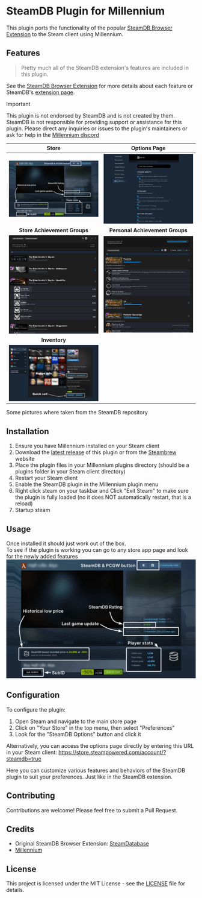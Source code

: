 # SteamDB Plugin for Millennium

This plugin ports the functionality of the popular [SteamDB Browser Extension](https://github.com/SteamDatabase/BrowserExtension) to the Steam client using Millennium.

## Features
>Pretty much all of the SteamDB extension's features are included in this plugin.

See the [SteamDB Browser Extension](https://github.com/SteamDatabase/BrowserExtension) for more details about each feature or SteamDB's [extension page](https://steamdb.info/extension/).
> [!IMPORTANT]
> This plugin is not endorsed by SteamDB and is not created by them. SteamDB is not responsible for providing support or assistance for this plugin. Please direct any inquiries or issues to the plugin's maintainers or ask for help in the [Millennium discord](https://steambrew.app/discord)

|                           Store                            |                         Options Page                          |
|:----------------------------------------------------------:|:-------------------------------------------------------------:|
|       ![SteamDB store page](Images/steam_store.png)        |        ![SteamDB options](Images/steamdb_options.png)         |
|                **Store Achievement Groups**                |                **Personal Achievement Groups**                |
| ![Achievement groups](Images/store_achievement_groups.png) | ![Achievement groups](Images/personal_achievement_groups.png) |
|                       **Inventory**                        | |
| ![Inventory](Images/inventory.png)                         | |
Some pictures where taken from the SteamDB repository

## Installation

1. Ensure you have Millennium installed on your Steam client
2. Download the [latest release](https://github.com/BossSloth/Steam-SteamDB-extension/releases) of this plugin or from the [Steambrew](https://steambrew.app/plugin?id=c36d5f67c99f) website
3. Place the plugin files in your Millennium plugins directory (should be a plugins folder in your Steam client directory)
4. Restart your Steam client
5. Enable the SteamDB plugin in the Millennium plugin menu
6. Right click steam on your taskbar and Click "Exit Steam" to make sure the plugin is fully loaded (no it does NOT automatically restart, that is a reload)
7. Startup steam

## Usage

Once installed it should just work out of the box.
<br>
To see if the plugin is working you can go to any store app page and look for the newly added features
![SteamDB icons](Images/steam_store.png)

## Configuration

To configure the plugin:

1. Open Steam and navigate to the main store page
2. Click on "Your Store" in the top menu, then select "Preferences"
3. Look for the "SteamDB Options" button and click it

Alternatively, you can access the options page directly by entering this URL in your Steam client:
https://store.steampowered.com/account/?steamdb=true

Here you can customize various features and behaviors of the SteamDB plugin to suit your preferences. Just like in the SteamDB extension.

## Contributing

Contributions are welcome! Please feel free to submit a Pull Request.

## Credits

- Original SteamDB Browser Extension: [SteamDatabase](https://github.com/SteamDatabase)
- [Millennium](https://github.com/shdwmtr/millennium)

## License

This project is licensed under the MIT License - see the [LICENSE](LICENSE) file for details.
